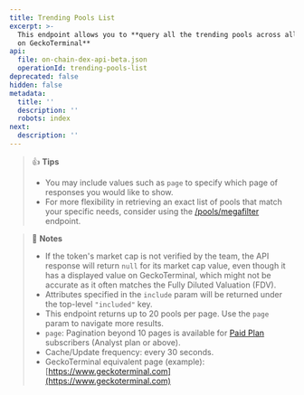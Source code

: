 ```yaml
---
title: Trending Pools List
excerpt: >-
  This endpoint allows you to **query all the trending pools across all networks
  on GeckoTerminal**
api:
  file: on-chain-dex-api-beta.json
  operationId: trending-pools-list
deprecated: false
hidden: false
metadata:
  title: ''
  description: ''
  robots: index
next:
  description: ''
---
```

> 👍 **Tips**
>
> * You may include values such as `page` to specify which page of responses you would like to show.
> * For more flexibility in retrieving an exact list of pools that match your specific needs, consider using the [/pools/megafilter](/reference/pools-megafilter) endpoint.

> 📘 **Notes**
>
> * If the token's market cap is not verified by the team, the API response will return `null` for its market cap value, even though it has a displayed value on GeckoTerminal, which might not be accurate as it often matches the Fully Diluted Valuation (FDV).
> * Attributes specified in the `include` param will be returned under the top-level `"included"` key.
> * This endpoint returns up to 20 pools per page. Use the `page` param to navigate more results.
> * `page`: Pagination beyond 10 pages is available for [Paid Plan](https://www.coingecko.com/en/api/pricing) subscribers (Analyst plan or above).
> * Cache/Update frequency: every 30 seconds.
> * GeckoTerminal equivalent page (example): [https://www.geckoterminal.com](https://www.geckoterminal.com)